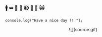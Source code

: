 ### :mens: :aquarius: :office: :bug: :tired_face: :money_with_wings: :iphone: :cat:
    console.log("Have a nice day !!!");
<p align="center">
    ![](source.gif)
</p>
